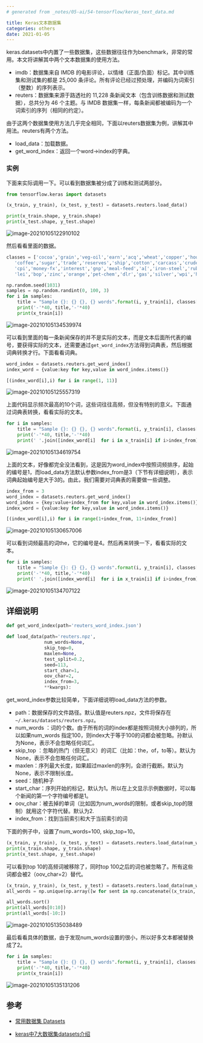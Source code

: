 ```yaml
---
# generated from _notes/05-ai/54-tensorflow/keras_text_data.md

title: Keras文本数据集
categories: others
date: 2021-01-05
---
```


keras.datasets中内置了一些数据集，这些数据往往作为benchmark，非常的常用。本文将讲解其中两个文本数据集的使用方法。

- imdb：数据集来自 IMDB 的电影评论，以情绪（正面/负面）标记。其中训练集和测试集的都是 25,000 条评论。所有评论已经过预处理，并编码为词索引（整数）的序列表示。
- reuters：数据集来源于路透社的 11,228 条新闻文本（包含训练数据和测试数据），总共分为 46 个主题。与 IMDB 数据集一样，每条新闻都被编码为一个词索引的序列（相同的约定）。

由于这两个数据集使用方法几乎完全相同，下面以reuters数据集为例，讲解其中用法。reuters有两个方法。

- load_data：加载数据。
- get_word_index：返回一个word->index的字典。

### 实例

下面来实际调用一下。可以看到数据集被分成了训练和测试两部分。

~~~python
from tensorflow.keras import datasets

(x_train, y_train), (x_test, y_test) = datasets.reuters.load_data()

print(x_train.shape, y_train.shape)
print(x_test.shape, y_test.shape)
~~~

![image-20210105122910102](/assets/images/image-20210105122910102.png)

然后看看里面的数据。

~~~python
classes = ['cocoa','grain','veg-oil','earn','acq','wheat','copper','housing','money-supply',
   'coffee','sugar','trade','reserves','ship','cotton','carcass','crude','nat-gas',
   'cpi','money-fx','interest','gnp','meal-feed','a[','iron-steel','rubber','heat','jobs',
   'lei','bop','zinc','orange','pet-chem','dlr','gas','silver','wpi','hog','lead']

np.random.seed(1031)
samples = np.random.randint(0, 100, 3)
for i in samples:
    title = "Sample {}: {} {}, {} words".format(i, y_train[i], classes[y_train[i]], len(x_train[i]))
    print('-'*40, title,'-'*40)
    print(x_train[i]) 
~~~

![image-20210105134539974](/assets/images/image-20210105134539974.png)

可以看到里面的每一条新闻保存的并不是实际的文本，而是文本后面所代表的编号，要获得实际的文本，还需要通过`get_word_index`方法得到词典表，然后根据词典转换才行。下面看看词典。

~~~python
word_index = datasets.reuters.get_word_index()
index_word = {value:key for key,value in word_index.items()}

[(index_word[i],i) for i in range(1, 11)]
~~~

![image-20210105125557319](/assets/images/image-20210105125557319.png)

上面代码显示频次最高的10个词，这些词往往高频，但没有特别的意义。下面通过词典表转换，看看实际的文本。

~~~python
for i in samples:
    title = "Sample {}: {} {}, {} words".format(i, y_train[i], classes[y_train[i]], len(x_train[i]))
    print('-'*40, title,'-'*40)
    print(' '.join([index_word[i]  for i in x_train[i] if i>index_from]))
~~~

![image-20210105134619754](/assets/images/image-20210105134619754.png)

上面的文本，好像都完全没法看到，这是因为word_index中按照词频排序，起始的编号是1，而load_data方法默认参数index_from是3（下节有详细说明），表示词典起始编号是大于3的。由此，我们需要对词典表的需要做一些调整。

~~~python
index_from = 3
word_index = datasets.reuters.get_word_index()
word_index = {key:value+index_from for key,value in word_index.items()}
index_word = {value:key for key,value in word_index.items()}

[(index_word[i],i) for i in range(1+index_from, 11+index_from)]
~~~

![image-20210105130657006](/assets/images/image-20210105130657006.png)

可以看到词频最高的词the，它的编号是4。然后再来转换一下，看看实际的文本。

~~~python
for i in samples:
    title = "Sample {}: {} {}, {} words".format(i, y_train[i], classes[y_train[i]], len(x_train[i]))
    print('-'*40, title,'-'*40)
    print(' '.join([index_word[i]  for i in x_train[i] if i>index_from]))
~~~

![image-20210105134707122](/assets/images/image-20210105134707122.png)

## 详细说明

~~~python
def get_word_index(path='reuters_word_index.json')
    
def load_data(path='reuters.npz',
              num_words=None, 
              skip_top=0,
              maxlen=None,
              test_split=0.2,
              seed=113,
              start_char=1,
              oov_char=2,
              index_from=3,
              **kwargs):
~~~

get_word_index参数比较简单，下面详细说明load_data方法的参数。

- path：数据保存的文件路径。默认值是reuters.npz，文件将保存在`~/.keras/datasets/reuters.npz`。
- num_words ：词的个数。由于所有的词的index都是按照词频大小排列的，所以如果num_words 指定100，则index大于等于100的词都会被忽略。孙默认为None，表示不会忽略任何词汇。
- skip_top ：忽略的热门（但无意义）的词汇（比如：the，of，to等）。默认为None，表示不会忽略任何词汇。
- maxlen：序列最大长度，如果超过maxlen的序列，会进行截断。默认为None，表示不限制长度。
- seed：随机种子
- start_char：序列开始的标记，默认为1。所以在上文显示示例数据时，可以每个新闻的第一个字符编号都是1。
- oov_char：被去掉的单词（比如因为num_words的限制，或者skip_top的限制）就用这个字符代替。默认为2.
- index_from：找到当前索引和大于当前索引的词

下面的例子中，设置了num_words=100, skip_top=10。

~~~python
(x_train, y_train), (x_test, y_test) = datasets.reuters.load_data(num_words=100, skip_top=10)
print(x_train.shape, y_train.shape)
print(x_test.shape, y_test.shape)
~~~

可以看到top 10的高频词被移除了，同时top 100之后的词也被忽略了。所有这些词都会被2（oov_char=2）替代。

~~~python
(x_train, y_train), (x_test, y_test) = datasets.reuters.load_data(num_words=100)
all_words = np.unique(np.array([w for sent in np.concatenate((x_train, x_test)) for w in sent]))

all_words.sort()
print(all_words[0:10])
print(all_words[-10:])
~~~

![image-20210105135038489](/assets/images/image-20210105135038489.png)

最后看看具体的数据，由于发现num_words设置的很小，所以好多文本都被替换成了2。

~~~python
for i in samples:
    title = "Sample {}: {} {}, {} words".format(i, y_train[i], classes[y_train[i]], len(x_train[i]))
    print('-'*40, title,'-'*40)
    print(x_train[i]) 
~~~

![image-20210105135131206](/assets/images/image-20210105135131206.png)

## 参考

- [常用数据集 Datasets](https://keras.io/zh/datasets)

- [keras中7大数据集datasets介绍](https://blog.csdn.net/weixin_41770169/article/details/80249986)

  
